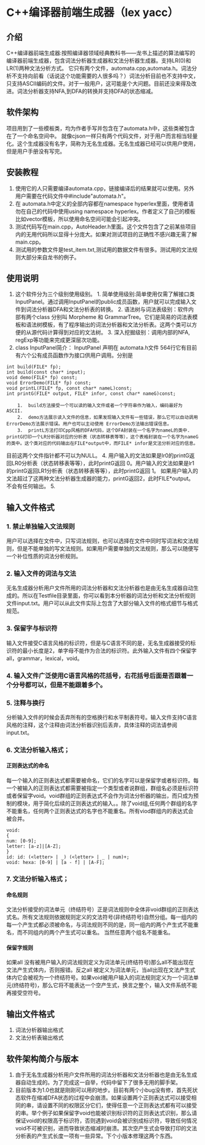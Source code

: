 # C++编译器前端生成器（lex yacc）

## 介绍
C++编译器前端生成器:按照编译器领域经典教科书——龙书上描述的算法编写的编译器前端生成器，包含词法分析器生成器和文法分析器生成器。支持LR(0)和LR(1)两种文法分析方式。
它只有两个文件，automata.cpp,automata.h。词法分析不支持向前看（话说这个功能需要的人很多吗？）词法分析目前也不支持中文，只支持ASCII编码的文件。对于一般用户，这可能是个大问题。目前还没来得及改进。词法分析器支持NFA,到DFA的转换并支持DFA的状态缩减。
## 软件架构
项目用到了一些模板类，均为作者手写并包含在了automata.h中，这些类被包含在了一个命名空间中。
就像cjson一样只有两个代码文件，对于用户而言相当轻量化。这个生成器没有名字，简称为无名生成器。无名生成器已经可以供用户使用，但是用户手册没有写完。

## 安装教程

1.  使用它的人只需要编译automata.cpp，链接编译后的结果就可以使用。另外用户需要在代码文件中#include"automata.h"。
2.  在 automata.h中定义的全部内容都在namespace hyperlex里面，使用者请勿在自己的代码中使用using namespace hyperlex。作者定义了自己的模板比如vector模板，所以使用命名空间可能会引起冲突。
2.  测试代码写在main.cpp，AutoHeader.h里面。这个文件包含了之前某些项目内的无用代码所以显得十分庞大。如果对测试项目的正确性不感兴趣无需了解main.cpp。
3.  测试用的参数文件是test_item.txt,测试用的数据文件有很多。测试用的文法规则大部分来自龙书的例子。

## 使用说明

1.  这个软件分为三个级别使用级别。
        1. 简单使用级别:简单使用仅需了解接口类 InputPanel。通过调用InputPanel的public成员函数，用户就可以完成输入文件到词法分析器DFA和文法分析表的转换。
	2. 语法树与词法表级别：软件内部有两个class 分别叫 Morpheme 和 GrammarTree。它们是简易的词法表模板和语法树模板，有了程序输出的词法分析器和文法分析表。这两个类可以方便的从源代码计算得到对应的文法树。
	3. 深入挖掘级别：调用内部的NFA, regExp等功能来完成更深层次功能。
2. class InputPanel简介：
InputPanel 声明在 automata.h文件 564行它有目前有六个公有成员函数作为接口供用户调用。分别是

```
int build(FILE* fp);
int build(const char* input);
void demo(FILE* fp) const;
void ErrorDemo(FILE* fp) const;
void printL(FILE* fp, const char* nameL)const;
int printG(FILE* output, FILE* infor, const char* nameG)const;
```

        1.  build方法接受一个可以读的输入文件或者一个字符串作为输入，编码最好为ASCII.
        2.  demo方法展示读入文件的信息，如果发现输入文件有一些错误，那么它可以自动调用ErrorDemo方法展示错误。用户也可以主动使用 ErrorDemo方法输出错误信息。
        3.  printL方法打印Cpp风格的DFA代码，这个DFA封装在一个名字为nameL的类中. printG打印一个LR分析器对应的分析表（状态转移表等等），这个表格封装在一个名字为nameG的类中。这个类对应的代码输出在FILE*output中，而FILE* infor是文法分析对应的信息。
目前这两个文件指针都不可以为NULL。
        4.  用户输入的文法如果是lr0的printG返回LR0分析表（状态转移表等等），此时printG返回 0。用户输入的文法如果是lr1的printG返回LR1分析表（状态转移表等等），此时printG返回 1。
如果用户输入的文法超过了这两种文法分析器生成器的能力，printG返回2，此时FILE*output。不会有任何输出。
        5.  


## 输入文件格式

### 1.  禁止单独输入文法规则
用户可以选择在文件中，只写词法规则，也可以选择在文件中同时写词法和文法规则，但是不能单独的写文法规则。如果用户需要单独的文法规则，那么可以随便写一个补位性质的词法分析规则。
### 2.  输入文件的词法与文法
无名生成器分析用户文件所用的词法分析器和文法分析器也是由无名生成器自动生成的。所以在Testfile目录里面，你可以看到本分析器的词法分析和文法分析规则文件input.txt。用户可以从此文件实际上包含了大部分输入文件的格式细节与格式规范。
### 3.  保留字与标识符
输入文件接受C语言风格的标识符，但是与C语言不同的是，无名生成器接受的标识符的最小长度是2，单字母不能作为合法的标识符。此外输入文件有四个保留字all，grammar，lexical，void。
### 4.  输入文件广泛使用C语言风格的花括号，右花括号后面是否跟着一个分号都可以，但是不能跟着多个。
### 5.  注释与换行
分析输入文件的时候会丢弃所有的空格换行和水平制表符号。输入文件支持C语言风格的注释，这个注释由词法分析器识别后丢弃，具体注释的词法请参阅input.txt。
### 6.  文法分析输入格式；
#### 正则表达式的命名       
 每一个输入的正则表达式都需要被命名，它们的名字可以是保留字或者标识符。每一个被输入的正则表达式都需要被指定一个类型或者说群组，群组名必须是标识符或者保留字void。void群组的正则表达式不会作为词法分析器的输出，而只成为预制的模块，用于简化后续的正则表达式的输入。。除了void组,任何两个群组的名字不能重名，任何两个正则表达式的名字也不能重名。所有viod群组内的表达式会被合并。
```
void: 
{
num: [0-9];
letter: [a-z]|[A-Z];
}
id: id: (<letter> | _) (<letter> | _ | num)+;
void: hexa: [0-9] | [a - f] | [A-F];
```


### 7.  文法分析输入格式；
####   命名规则  
文法分析接受的词法单元（终结符号）正是词法规则中全体非void群组的正则表达式名。所有文法规则依据规则定义的文法符号(非终结符号)自然分组。每一组内的每一个产生式都必须被命名，与词法规则不同的是，同一组内的两个产生式不能重名，而不同组内的两个产生式可以重名。 当然任意两个组名不能重名。
####   保留字规则
 如果all 没有被用户输入的词法规则定义为词法单元(终结符号)那么all不能出现在文法产生式体内，否则报错。反之all 被定义为词法单元，当all出现在文法产生式体内它会被视为一个终结符号。如果void被用户输入的词法规则定义为一个词法单元(终结符号)，那么它将不能表达一个空产生式，换言之整个，输入文件系统不能再接受空符号。


## 输出文件格式

1.  词法分析器输出格式
2.  文法分析表输出格式

## 软件架构简介与版本

1.  由于无名生成器分析用户文件所用的词法分析器和文法分析器也是由无名生成器自动生成的。为了完成这一自举，代码中留下了很多无用的脚手架。
2.  目前版本为1.0也就是刚刚可以用的地步。目前有两个小bug没有修，首先死状态软件在缩减DFA状态的过程中会崩溃。如果设置两个正则表达式可以接受相同的串，请设置不同的权限区分它们，使得任意一个正则表达式都有可以接受的串。举个例子如果保留字void也能被识别标识符的正则表达式识别，那么请保证void的权限高于标识符，否则遇到void会被识别成标识符，导致任何情况void不可被识别，进而导致状态缩减时崩溃。其次空产生式会导致打印的文法分析表的产生式长度一项有一些异常。下个小版本修理这两个东西。